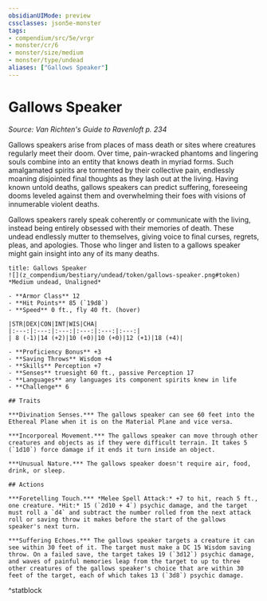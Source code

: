 ```yaml
---
obsidianUIMode: preview
cssclasses: json5e-monster
tags:
- compendium/src/5e/vrgr
- monster/cr/6
- monster/size/medium
- monster/type/undead
aliases: ["Gallows Speaker"]
---
```

# Gallows Speaker
*Source: Van Richten's Guide to Ravenloft p. 234*  

Gallows speakers arise from places of mass death or sites where creatures regularly meet their doom. Over time, pain-wracked phantoms and lingering souls combine into an entity that knows death in myriad forms. Such amalgamated spirits are tormented by their collective pain, endlessly moaning disjointed final thoughts as they lash out at the living. Having known untold deaths, gallows speakers can predict suffering, foreseeing dooms leveled against them and overwhelming their foes with visions of innumerable violent deaths.

Gallows speakers rarely speak coherently or communicate with the living, instead being entirely obsessed with their memories of death. These undead endlessly mutter to themselves, giving voice to final curses, regrets, pleas, and apologies. Those who linger and listen to a gallows speaker might gain insight into any of its many deaths.

```ad-statblock
title: Gallows Speaker
![](z_compendium/bestiary/undead/token/gallows-speaker.png#token)
*Medium undead, Unaligned*

- **Armor Class** 12 
- **Hit Points** 85 (`19d8`)
- **Speed** 0 ft., fly 40 ft. (hover)

|STR|DEX|CON|INT|WIS|CHA|
|:---:|:---:|:---:|:---:|:---:|:---:|
| 8 (-1)|14 (+2)|10 (+0)|10 (+0)|12 (+1)|18 (+4)|

- **Proficiency Bonus** +3
- **Saving Throws** Wisdom +4
- **Skills** Perception +7
- **Senses** truesight 60 ft., passive Perception 17
- **Languages** any languages its component spirits knew in life
- **Challenge** 6

## Traits

***Divination Senses.*** The gallows speaker can see 60 feet into the Ethereal Plane when it is on the Material Plane and vice versa.

***Incorporeal Movement.*** The gallows speaker can move through other creatures and objects as if they were difficult terrain. It takes 5 (`1d10`) force damage if it ends it turn inside an object.

***Unusual Nature.*** The gallows speaker doesn't require air, food, drink, or sleep.

## Actions

***Foretelling Touch.*** *Melee Spell Attack:* +7 to hit, reach 5 ft., one creature. *Hit:* 15 (`2d10 + 4`) psychic damage, and the target must roll a `d4` and subtract the number rolled from the next attack roll or saving throw it makes before the start of the gallows speaker's next turn.

***Suffering Echoes.*** The gallows speaker targets a creature it can see within 30 feet of it. The target must make a DC 15 Wisdom saving throw. On a failed save, the target takes 19 (`3d12`) psychic damage, and waves of painful memories leap from the target to up to three other creatures of the gallows speaker's choice that are within 30 feet of the target, each of which takes 13 (`3d8`) psychic damage.
```
^statblock